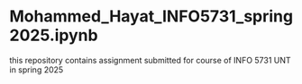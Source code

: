 # Mohammed_Hayat_INFO5731_spring2025.ipynb
this repository contains assignment submitted for course of INFO 5731 UNT in spring 2025
